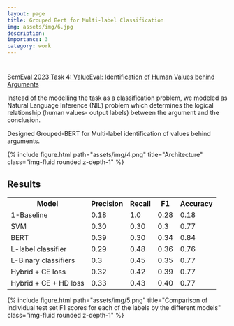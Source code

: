 ```yaml
---
layout: page
title: Grouped Bert for Multi-label Classification
img: assets/img/6.jpg
description: 
importance: 3
category: work
---
```

<h1 class="post-title"> <a href="assets/pdf/Quintilian_at_SemEval_2023_Task_4__Grouped_BERT_for_Multi_Label_classification.pdf" target="_blank" rel="noopener noreferrer" class="float-right"><i class="fas fa-file-pdf"></i></a></h1>
<a href="https://valueeval.webis.de/">SemEval 2023 Task 4: ValueEval: Identification of Human Values behind Arguments </a>

 Instead of the modelling the task as a classification problem, we modeled as Natural Language Inference (NIL) problem which determines the logical relationship (human values- output labels) between the argument and the conclusion.

 Designed Grouped-BERT for Multi-label identification of values behind arguments.

<div class="row">
    <div class="col-sm mt-md-0">
        {% include figure.html path="assets/img/4.png" title="Architecture" class="img-fluid rounded z-depth-1" %}
    </div>
</div>







<div>
  <h2>Results</h2>
  <table>
    <tr>
      <th>Model</th>
      <th>Precision</th>
      <th>Recall</th>
      <th>F1</th>
      <th>Accuracy</th>
    </tr>
    <tr>
      <td>1-Baseline</td>
      <td>0.18</td>
      <td>1.0</td>
      <td>0.28</td>
      <td>0.18</td>
    </tr>
    <tr>
      <td>SVM</td>
      <td>0.30</td>
      <td>0.30</td>
      <td>0.3</td>
      <td>0.77</td>
    </tr>
    <tr>
      <td>BERT</td>
      <td>0.39</td>
      <td>0.30</td>
      <td>0.34</td>
      <td>0.84</td>
    </tr>
    <tr>
      <td>L-label classifier</td>
      <td>0.29</td>
      <td>0.48</td>
      <td>0.36</td>
      <td>0.76</td>
    </tr>
    <tr>
      <td>L-Binary classifiers</td>
      <td>0.3</td>
      <td>0.45</td>
      <td>0.35</td>
      <td>0.77</td>
    </tr>
    <tr>
      <td>Hybrid + CE loss</td>
      <td>0.32</td>
      <td>0.42</td>
      <td>0.39</td>
      <td>0.77</td>
    </tr>
    <tr>
      <td>Hybrid + CE + HD loss</td>
      <td>0.33</td>
      <td>0.43</td>
      <td>0.40</td>
      <td>0.77</td>
    </tr>
  </table>
</div>






<div class="row">
    <div class="col-sm mt-md-0">
        {% include figure.html path="assets/img/5.png" title="Comparison of individual test set F1 scores for each of the labels by the different models" class="img-fluid rounded z-depth-1" %}
    </div>
</div>